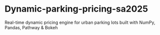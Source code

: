 # Dynamic-parking-pricing-sa2025
Real-time dynamic pricing engine for urban parking lots built with NumPy, Pandas, Pathway &amp; Bokeh
